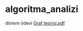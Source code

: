 # algoritma_analizi
dönem ödevi
[Graf teorisi.pdf](https://github.com/ayda12345/algoritma_analizi/files/11362169/Graf.teorisi.pdf)
